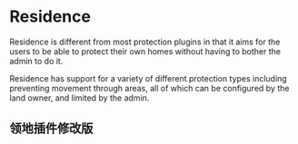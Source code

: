 # Residence

Residence is different from most protection plugins in that it aims for the users to be able to protect their own homes without having to bother the admin to do it. 

Residence has support for a variety of different protection types including preventing movement through areas, all of which can be configured by the land owner, and limited by the admin.

## 领地插件修改版
